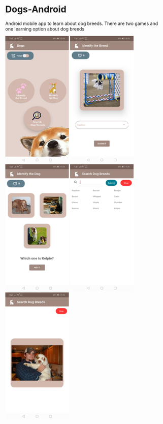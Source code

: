 # Dogs-Android
Android mobile app to learn about dog breeds. There are two games and one learning option about dog breeds

<img src="https://github.com/Venoli/Dogs-Android/blob/master/Screenshot1.jpg" width="200" height="400" />
<img src="https://github.com/Venoli/Dogs-Android/blob/master/Screenshot2.jpg" width="200" height="400" />
<img src="https://github.com/Venoli/Dogs-Android/blob/master/Screenshot3.jpg" width="200" height="400" />
<img src="https://github.com/Venoli/Dogs-Android/blob/master/Screenshot4.jpg" width="200" height="400" />
<img src="https://github.com/Venoli/Dogs-Android/blob/master/Screenshot5.jpg" width="200" height="400" />
